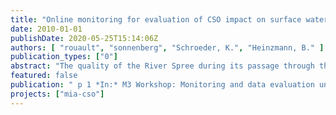 ```yaml
---
title: "Online monitoring for evaluation of CSO impact on surface water (presented by Hauke Sonnenberg)"
date: 2010-01-01
publishDate: 2020-05-25T15:14:06Z
authors: [ "rouault", "sonnenberg", "Schroeder, K.", "Heinzmann, B." ]
publication_types: ["0"]
abstract: "The quality of the River Spree during its passage through the city of Berlin is mainly influenced by the discharge of treated effluent from waste water treatment plants and by combined sewer overflows (CSO). CSO are discharged diffusely and during short periods of time leading to acute impacts like oxygen depletion and locally increased ammonia concentration in the river. They are dominant stress factors to Berlin’s lowland River Spree and its biocenosis. In order to improve the water quality of the River Spree, measures limiting the emissions of CSO are envisaged such as utilization of in-pipe storage capacities, implementation of weirs for real-time control, construction of additional stormwater tanks. In order to build an efficient and immission oriented strategy with the different available solutions and to be able to cope with future challenges the Berlin Centre of Competence for Water (KWB), Berliner Wasserbetriebe, Veolia Water and the Berlin Senate of Environment are conducting two projects, the EU project PREPARED and the MIA-CSO project. An impact-based CSO management instrument is being developed with the aim to evaluate measures of CSO control. It consists in (i) a river water quality/ecosystem model that will be used to simulate water quality processes in the receiving water and (ii) a methodology to identify critical water quality situations occurring in the Spree River. For model adaptation, calibration and validation an integrated monitoring is conducted. The monitoring consists in (i) continuously measuring the quality and flow of CSO discharges at one representative network location and (ii) in parallel, continuously monitoring water quality parameters at 5 sites within the impacted stretch of the Spree River. The concept of the integrated monitoring, i.e. definition of monitoring sites as well as monitoring strategy and design will be presented during the M3 Workshop."
featured: false
publication: " p 1 *In:* M3 Workshop: Monitoring and data evaluation under the Water Framework Directive – Achievements, deficits and new horizons. Luxembourg/Kirchberg. 16-17 June 2010"
projects: ["mia-cso"]
---
```


